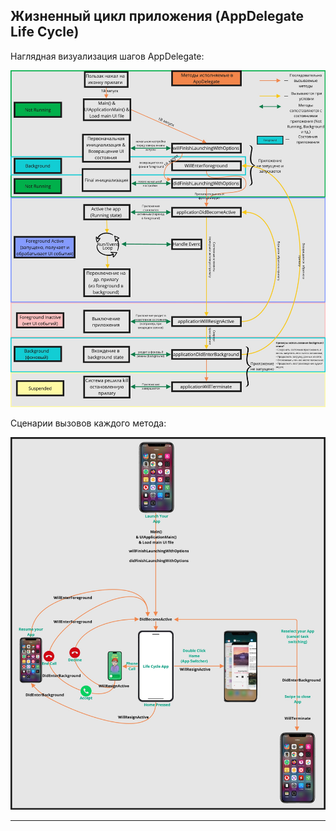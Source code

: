 ## Жизненный цикл приложения (AppDelegate Life Cycle)

Наглядная визуализация шагов AppDelegate:

![](https://github.com/eldaroid/pictures/blob/master/iOSWiki/IosDevTools/AppMethodLifeCycle.jpg?raw=true)

Сценарии вызовов каждого метода:

![](https://github.com/eldaroid/pictures/blob/master/iOSWiki/IosDevTools/AppLifeCycleScenary.jpg?raw=true)

---